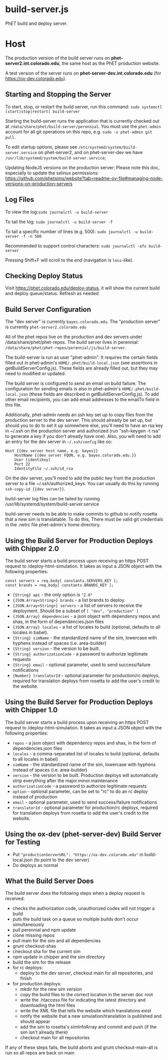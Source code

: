 # build-server.js

PhET build and deploy server.

# Host

The production version of the build server runs on **phet-server2.int.colorado.edu**, the same host as the PhET
production website.

A test version of the server runs on **phet-server-dev.int.colorado.edu** (for https://ox-dev.colorado.edu).

## Starting and Stopping the Server

To start, stop, or restart the build server, run this command:
`sudo systemctl [start|stop|restart] build-server`

Starting the build-server runs the application that is currently checked out at `/data/share/phet/build-server/perennial`.
You must use the `phet-admin` account for all git operations on this repo, e.g. `sudo -u phet-admin git pull`.

To edit startup options, please see `/etc/systemd/system/build-server.service` on phet-server2, and on phet-server-dev
we have `/usr/lib/systemd/system/build-server.service`; 

Updating NodeJS versions on the production server:
Please note this doc, especially to update the selinux permissions: https://github.com/phetsims/website?tab=readme-ov-file#managing-node-versions-on-production-servers

## Log Files

To view the log:`sudo journalctl -u build-server`

To tail the log: `sudo journalctl -u build-server -f`

To tail a specific number of lines (e.g. 500): `sudo journalctl -u build-server -f -n 500`

Recommended to support control characters: `sudo journalctl -afu build-server`

Pressing Shift+F will scroll to the end (navigation is `less`-like).

## Checking Deploy Status

Visit https://phet.colorado.edu/deploy-status, it will show the current build and deploy queue/status. Refresh as needed

## Build Server Configuration

The "dev server" is currently `bayes.colorado.edu`. The "production server" is currently `phet-server2.colorado.edu`

All of the phet repos live on the production and dev servers under /data/share/phet/phet-repos. The build server lives
in perennial: `/data/share/phet/phet-repos/perennial/js/build-server`.

The build-server is run as user "phet-admin". It requires the certain fields filled out in phet-admin's
`HOME/.phet/build-local.json`
(see assertions in getBuildServerConfig.js). These fields are already filled out, but they may need to modified or
updated.

The build server is configured to send an email on build failure. The configuration for sending emails is also in
phet-admin's `HOME/.phet/build-local.json` (these fields are described in getBuildServerConfig.js). To add other email
recipients, you can add email addresses to the emailTo field in this file.

Additionally, phet-admin needs an ssh key set up to copy files from the production server to the dev server. This should
already be set up, but should you to do to set it up somewhere else, you'll need to have an rsa key in ~/.ssh on the
production server and authorized
(run "ssh-keygen -t rsa" to generate a key if you don't already have one). Also, you will need to add an entry for the
dev server in `~/.ssh/config` like so:

```
Host {{dev server host name, e.g. bayes}}
    HostName {{dev server FQDN, e.g. bayes.colorado.edu.}}
    User [identikey]
    Port 22
    IdentityFile ~/.ssh/id_rsa
```

On the dev server, you'll need to add the public key from the production server to a file ~/.ssh/authorized_keys. You
can usually do this by running `ssh-copy-id {{dev server}}`.

build-server log files can be tailed by running /usr/lib/systemd/system/build-server.service

build-server needs to be able to make commits to github to notify rosetta that a new sim is translatable. To do this,
There must be valid git credentials in the .netrc file phet-admin's home directory.

## Using the Build Server for Production Deploys with Chipper 2.0

The build server starts a build process upon receiving an https POST request to /deploy-html-simulation. It takes as
input a JSON object with the following properties:

    const servers = req.body[ constants.SERVERS_KEY ];
    const brands = req.body[ constants.BRANDS_KEY ];

- `{String} api` - the only option is `"2.0"`
- `{JSON.Array<String>} brands` - a list brands to deploy.
- `{JSON.Array<String>} servers` - a list of servers to receive the deployment. Should be a subset of
  `[ "dev", "production" ]`
- `{JSON.Array} dependencies` - a json object with dependency repos and shas, in the form of dependencies.json files
- `{JSON.Array} locales` - a list of locales to build (optional, defaults to all locales in babel).
- `{String} simName` - the standardized name of the sim, lowercase with hyphens instead of spaces (i.e. area-builder)
- `{String} version` - the version to be built.
- `{String} authorizationCode` - a password to authorize legitimate requests
- `{String} email` - optional parameter, used to send success/failure notifications
- `{Number} translatorId` - optional parameter for production/rc deploys, required for translation deploys from rosetta
  to add the user's credit to the website.

## Using the Build Server for Production Deploys with Chipper 1.0

The build server starts a build process upon receiving an https POST request to /deploy-html-simulation. It takes as
input a JSON object with the following properties:

- `repos` - a json object with dependency repos and shas, in the form of dependencies.json files
- `locales` - a comma-separated list of locales to build (optional, defaults to all locales in babel)
- `simName` - the standardized name of the sim, lowercase with hyphens instead of spaces (i.e. area-builder)
- `version` - the version to be built. Production deploys will automatically strip everything after the
  major.minor.maintenance
- `authorizationCode` - a password to authorize legitimate requests
- `option` - optional parameter, can be set to "rc" to do an rc deploy instead of production
- `email` - optional parameter, used to send success/failure notifications
- `translatorId` - optional parameter for production/rc deploys, required for translation deploys from rosetta to add
  the user's credit to the website.

## Using the ox-dev (phet-server-dev) Build Server for Testing

- Put `"productionServerURL": "https://ox-dev.colorado.edu"` in build-local.json (to point to the dev server)
- Do deploys as normal

## What the Build Server Does

The build server does the following steps when a deploy request is received:

- checks the authorization code, unauthorized codes will not trigger a build
- puts the build task on a queue so multiple builds don't occur simultaneously
- pull perennial and npm update
- clone missing repos
- pull main for the sim and all dependencies
- grunt checkout-shas
- checkout sha for the current sim
- npm update in chipper and the sim directory
- build the sim for the release
- for rc deploys:
  - deploy to the dev server, checkout main for all repositories, and finish
- for production deploys:
  - mkdir for the new sim version
  - copy the build files to the correct location in the server doc root
  - write the .htaccess file for indicating the latest directory and downloading the html files
  - write the XML file that tells the website which translations exist
  - notify the website that a new simulation/translation is published and should appear
  - add the sim to rosetta's simInfoArray and commit and push (if the sim isn't already there)
  - checkout main for all repositories

If any of these steps fails, the build aborts and grunt checkout-main-all is run so all repos are back on main
